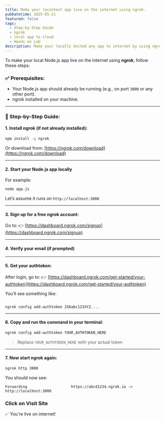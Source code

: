 ```yaml
---
title: Make your localhost app live on the internet using ngrok.
pubDatetime: 2025-05-21
featured: false
tags:
  - Step-by-Step Guide
  - ngrok
  - local app to cloud
  - Hands on Lab
description: Make your locally hosted any app to internet by using ngrok
---
```


To make your local Node.js app live on the internet using **ngrok**, follow these steps:

### ✅ Prerequisites:

- Your Node.js app should already be running (e.g., on port `3000` or any other port).
- ngrok installed on your machine.

---

### 🔧 Step-by-Step Guide:

#### 1. **Install ngrok (if not already installed):**

```bash
npm install -g ngrok
```

Or download from: [https://ngrok.com/download](https://ngrok.com/download)

---

#### 2. **Start your Node.js app locally**

For example:

```bash
node app.js
```

Let’s assume it runs on `http://localhost:3000`

---

#### 3. **Sign up for a free ngrok account:**

Go to:
👉 [https://dashboard.ngrok.com/signup](https://dashboard.ngrok.com/signup)

---

#### 4. **Verify your email (if prompted)**

---

#### 5. **Get your authtoken:**

After login, go to:
👉 [https://dashboard.ngrok.com/get-started/your-authtoken](https://dashboard.ngrok.com/get-started/your-authtoken)

You’ll see something like:

```

ngrok config add-authtoken 2S6abc123XYZ....

```

---

#### 6. **Copy and run the command in your terminal:**

```bash
ngrok config add-authtoken YOUR_AUTHTOKEN_HERE
```

> Replace `YOUR_AUTHTOKEN_HERE` with your actual token

---

#### 7. **Now start ngrok again:**

```bash
ngrok http 3000
```

You should now see:

```
Forwarding                    https://abcd1234.ngrok.io -> http://localhost:3000
```

### Click on Visit Site

✅ You're live on internet!
